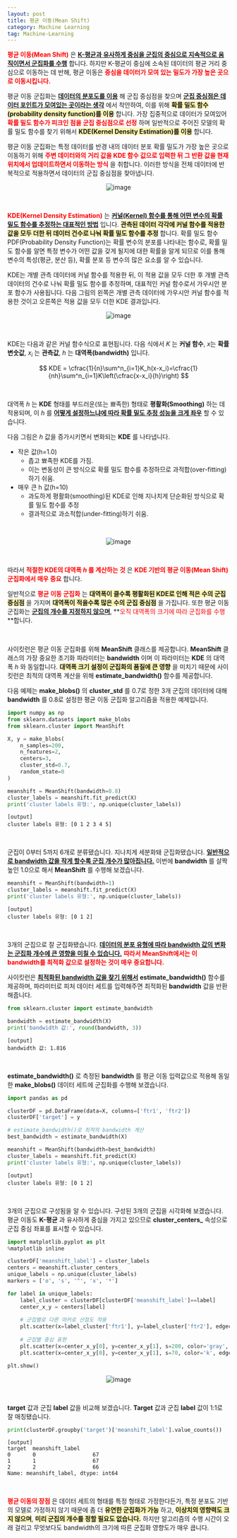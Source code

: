 ```yaml
---
layout: post
title: 평균 이동(Mean Shift)
category: Machine Learning
tag: Machine-Learning
---
```






**<span style="color:red">평균 이동(Mean Shift)</span>** 은 **<u>K-평균과 유사하게 중심을 군집의 중심으로 지속적으로 움직이면서 군집화를 수행</u>** 합니다. 하지만 K-평균이 중심에 소속된 데이터의 평균 거리 중심으로 이동하는 데 반해, 평균 이동은 **<span style="color:red">중심을 데이터가 모여 있는 밀도가 가장 높은 곳으로 이동시킵니다.</span>**



평균 이동 군집화는 **<u>데이터의 분포도를 이용</u>** 해 군집 중심점을 찾으며 **<u>군집 중심점은 데이터 포인트가 모여있는 곳이라는 생각</u>** 에서 착안하여, 이를 위해 **<span style="background-color: #fff5b1">확률 밀도 함수(probability density function)를 이용</span>** 합니다. 가장 집중적으로 데이터가 모여있어 **<span style="color:red">확률 밀도 함수가 피크인 점을 군집 중심점으로 선정</span>** 하며 일반적으로 주어진 모델의 확률 밀도 함수를 찾기 위해서 **<span style="background-color: #fff5b1">KDE(Kernel Density Estimation)를 이용</span>** 합니다.



평균 이동 군집화는 특정 데이터를 반경 내의 데이터 분포 확률 밀도가 가장 높은 곳으로 이동하기 위해 **<span style="color:red">주변 데이터와의 거리 값을 KDE 함수 값으로 입력한 뒤 그 반환 값을 현재 위치에서 업데이트하면서 이동하는 방식</span>** 을 취합니다. 이러한 방식을 전체 데이터에 반복적으로 적용하면서 데이터의 군집 중심점을 찾아냅니다.

<p align="center">
<img alt="image" src="https://github.com/museonghwang/museonghwang.github.io/assets/77891754/66220fd7-d91b-4133-b6b3-8f226fef5a33">
</p>

<br>





**<span style="color:red">KDE(Kernel Density Estimation)</span>** 는 **<u>커널(Kernel) 함수를 통해 어떤 변수의 확률 밀도 함수를 추정하는 대표적인 방법</u>** 입니다. **<span style="background-color: #fff5b1">관측된 데이터 각각에 커널 함수를 적용한 값을 모두 더한 뒤 데이터 건수로 나눠 확률 밀도 함수를 추정</span>** 합니다. 확률 밀도 함수 PDF(Probability Density Function)는 확률 변수의 분포를 나타내는 함수로, 확률 밀도 함수를 알면 특정 변수가 어떤 값을 갖게 될지에 대한 확률을 알게 되므로 이를 통해 변수의 특성(평균, 분산 등), 확률 분포 등 변수의 많은 요소를 알 수 있습니다.



KDE는 개별 관측 데이터에 커널 함수를 적용한 뒤, 이 적용 값을 모두 더한 후 개별 관측 데이터의 건수로 나눠 확률 밀도 함수를 추정하며, 대표적인 커널 함수로서 가우시안 분포 함수가 사용됩니다. 다음 그림의 왼쪽은 개별 관측 데이터에 가우시안 커널 함수를 적용한 것이고 오른쪽은 적용 값을 모두 더한 KDE 결과입니다.

<p align="center">
<img alt="image" src="https://github.com/museonghwang/museonghwang.github.io/assets/77891754/4c5d1482-baa7-42ac-94bc-f5ea2e98c0cc">
</p>

<br>




KDE는 다음과 같은 커널 함수식으로 표현됩니다. 다음 식에서 $K$ 는 **커널 함수**, $x$는 **확률 변숫값**, $x_i$ 는 **관측값**, $h$ 는 **대역폭(bandwidth)** 입니다.

$$
KDE = \cfrac{1}{n}\sum^n_{i=1}K_h(x-x_i)=\cfrac{1}{nh}\sum^n_{i=1}K\left(\cfrac{x-x_i}{h}\right)
$$

<br>




대역폭 $h$ 는 **KDE** 형태를 부드러운(또는 뾰족한) 형태로 **평활화(Smoothing)** 하는 데 적용되며, 이 $h$ 를 **<u>어떻게 설정하느냐에 따라 확률 밀도 추정 성능을 크게 좌우</u>** 할 수 있습니다.


다음 그림은 $h$ 값을 증가시키면서 변화되는 **KDE** 를 나타냅니다.
- 작은 값(h=1.0)
    - 좁고 뾰족한 KDE를 가짐.
    - 이는 변동성이 큰 방식으로 확률 밀도 함수를 추정하므로 과적합(over-fitting)하기 쉬움.
- 매우 큰 h 값(h=10)
    - 과도하게 평활화(smoothing)된 KDE로 인해 지나치게 단순화된 방식으로 확률 밀도 함수를 추정
    - 결과적으로 과소적합(under-fitting)하기 쉬움.

<br>

<p align="center">
<img alt="image" src="https://github.com/museonghwang/museonghwang.github.io/assets/77891754/aaec09db-766f-465a-8a0a-fbd8cb89bb58">
</p>

<br>


따라서 **<span style="color:red">적절한 KDE의 대역폭 $h$ 를 계산하는 것</span>** 은 **<span style="color:red">KDE 기반의 평균 이동(Mean Shift) 군집화에서 매우 중요</span>** 합니다.


일반적으로 **<span style="color:red">평균 이동 군집화</span>** 는 **<span style="background-color: #fff5b1">대역폭이 클수록 평활화된 KDE로 인해 적은 수의 군집 중심점</span>** 을 가지며 **<span style="background-color: #fff5b1">대역폭이 적을수록 많은 수의 군집 중심점</span>** 을 가집니다. 또한 평균 이동 군집화는 **<u>군집의 개수를 지정하지 않으며</u>**, **<span style="color:red">오직 대역폭의 크기에 따라 군집화를 수행</span>**합니다.

<br>



사이킷런은 평균 이동 군집화를 위해 **MeanShift** 클래스를 제공합니다. **MeanShift** 클래스의 가장 중요한 초기화 파라미터는 **bandwidth** 이며 이 파라미터는 **KDE** 의 대역폭 $h$ 와 동일합니다. **<span style="background-color: #fff5b1">대역폭 크기 설정이 군집화의 품질에 큰 영향</span>** 을 미치기 때문에 사이킷런은 최적의 대역폭 계산을 위해 **estimate_bandwidth()** 함수를 제공합니다.

다음 예제는 **make_blobs()** 의 **cluster_std** 를 0.7로 정한 3개 군집의 데이터에 대해 **bandwidth** 를 0.8로 설정한 평균 이동 군집화 알고리즘을 적용한 예제입니다.
```py
import numpy as np
from sklearn.datasets import make_blobs
from sklearn.cluster import MeanShift

X, y = make_blobs(
    n_samples=200,
    n_features=2,
    centers=3,
    cluster_std=0.7,
    random_state=0
)

meanshift = MeanShift(bandwidth=0.8)
cluster_labels = meanshift.fit_predict(X)
print('cluster labels 유형:', np.unique(cluster_labels))
```
```
[output]
cluster labels 유형: [0 1 2 3 4 5]
```


<br>




군집이 0부터 5까지 6개로 분류됐습니다. 지나치게 세분화돼 군집화됐습니다. **<u>일반적으로 bandwidth 값을 작게 할수록 군집 개수가 많아집니다.</u>** 이번에 **bandwidth** 를 살짝 높인 1.0으로 해서 **MeanShift** 를 수행해 보겠습니다.
```py
meanshift = MeanShift(bandwidth=1)
cluster_labels = meanshift.fit_predict(X)
print('cluster labels 유형:', np.unique(cluster_labels))
```
```
[output]
cluster labels 유형: [0 1 2]
```


<br>



3개의 군집으로 잘 군집화됐습니다. **<u>데이터의 분포 유형에 따라 bandwidth 값의 변화는 군집화 개수에 큰 영향을 미칠 수 있습니다.</u>** **<span style="color:red">따라서 MeanShift에서는 이 bandwidth를 최적화 값으로 설정하는 것이 매우 중요합니다.</span>**

사이킷런은 **<u>최적화된 bandwidth 값을 찾기 위해서</u>** **estimate_bandwidth()** 함수를 제공하며, 파라미터로 피처 데이터 세트를 입력해주면 최적화된 **bandwidth** 값을 반환해줍니다.
```py
from sklearn.cluster import estimate_bandwidth

bandwidth = estimate_bandwidth(X)
print('bandwidth 값:', round(bandwidth, 3))
```
```
[output]
bandwidth 값: 1.816
```


<br>




**estimate_bandwidth()** 로 측정된 **bandwidth** 를 평균 이동 입력값으로 적용해 동일한 **make_blobs()** 데이터 세트에 군집화를 수행해 보겠습니다.
```py
import pandas as pd

clusterDF = pd.DataFrame(data=X, columns=['ftr1', 'ftr2'])
clusterDF['target'] = y

# estimate_bandwidth()로 최적의 bandwidth 계산
best_bandwidth = estimate_bandwidth(X)

meanshift = MeanShift(bandwidth=best_bandwidth)
cluster_labels = meanshift.fit_predict(X)
print('cluster labels 유형:', np.unique(cluster_labels))
```
```
[output]
cluster labels 유형: [0 1 2]
```


<br>



3개의 군집으로 구성됨을 알 수 있습니다. 구성된 3개의 군집을 시각화해 보겠습니다. 평균 이동도 **K-평균** 과 유사하게 중심을 가지고 있으므로 **cluster_centers_** 속성으로 군집 중심 좌표를 표시할 수 있습니다.
```py
import matplotlib.pyplot as plt
%matplotlib inline

clusterDF['meanshift_label'] = cluster_labels
centers = meanshift.cluster_centers_
unique_labels = np.unique(cluster_labels)
markers = ['o', 's', '^', 'x', '*']

for label in unique_labels:
    label_cluster = clusterDF[clusterDF['meanshift_label']==label]
    center_x_y = centers[label]
    
    # 군집별로 다른 마커로 산점도 적용
    plt.scatter(x=label_cluster['ftr1'], y=label_cluster['ftr2'], edgecolor='k', marker=markers[label] )
    
    # 군집별 중심 표현
    plt.scatter(x=center_x_y[0], y=center_x_y[1], s=200, color='gray', alpha=0.9, marker=markers[label])
    plt.scatter(x=center_x_y[0], y=center_x_y[1], s=70, color='k', edgecolor='k', marker='$%d$' % label)

plt.show()
```

<p align="center">
<img alt="image" src="https://github.com/museonghwang/museonghwang.github.io/assets/77891754/da2acf8c-bb06-4342-8ba6-2a208185fb7c">
</p>

<br>




**target** 값과 군집 **label** 값을 비교해 보겠습니다. **Target** 값과 군집 **label** 값이 1:1로 잘 매칭됐습니다.
```py
print(clusterDF.groupby('target')['meanshift_label'].value_counts())
```
```
[output]
target  meanshift_label
0       0                  67
1       1                  67
2       2                  66
Name: meanshift_label, dtype: int64
```


<br>





**<span style="color:red">평균 이동의 장점</span>** 은 데이터 세트의 형태를 특정 형태로 가정한다든가, 특정 분포도 기반의 모델로 가정하지 않기 때문에 좀 더 **<span style="background-color: #fff5b1">유연한 군집화가 가능</span>** 하고, **<span style="background-color: #fff5b1">이상치의 영향력도 크지 않으며</span>**, **<span style="background-color: #fff5b1">미리 군집의 개수를 정할 필요도 없습니다.</span>** 하지만 알고리즘의 수행 시간이 오래 걸리고 무엇보다도 bandwidth의 크기에 따른 군집화 영향도가 매우 큽니다.




